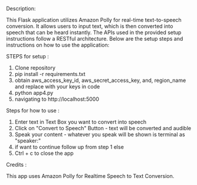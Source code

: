 Description:

This Flask application utilizes Amazon Polly for real-time text-to-speech conversion. It allows users to input text, which is then converted into speech that can be heard instantly.
The APIs used in the provided setup instructions follow a RESTful architecture.
Below are the setup steps and instructions on how to use the application:

STEPS for setup :

1. Clone repository
2. pip install -r requirements.txt
3. obtain aws_access_key_id, aws_secret_access_key, and, region_name and replace with your keys in code
4. python app4.py
5. navigating to http://localhost:5000

Steps for how to use :

1. Enter text in Text Box you want to convert into speech
2. Click on "Convert to Speech" Button - text will be converted and audible
3. Speak your content - whatever you speak will be shown is terminal as "speaker:"
4. if want to continue follow up from step 1
else
5. Ctrl + c to close the app

Credits :

This app uses Amazon Polly for Realtime Speech to Text Conversion.
